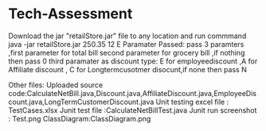 # Tech-Assessment
Download the jar "retailStore.jar" file to any location
and run commmand java -jar retailStore.jar 250.35 12 E
Paramater Passed:
pass 3 paramters ,first parameter for total bill
second parameter for grocery bill ,if nothing then pass 0
third paramater as discount type: E for employeediscount ,A for Affiliate discount , C for Longtermcusotmer disocunt,if none then pass N


Other files:
Uploaded source code:CalculateNetBill.java,Discount.java,AffiliateDiscount.java,EmployeeDiscount.java,LongTermCustomerDiscount.java
Unit testing excel file : TestCases.xlsx
Junit test file :CalculateNetBillTest.java
Junit run screenshot : Test.png
ClassDiagram:ClassDiagram.png

